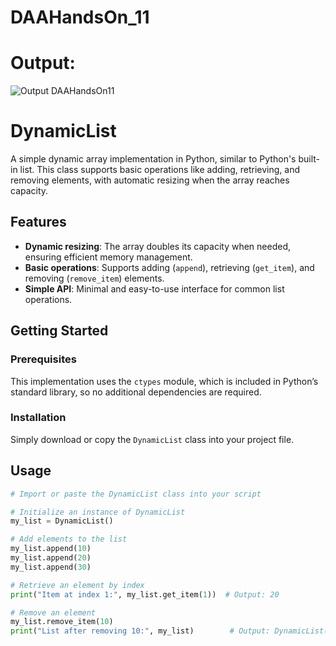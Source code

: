 # DAAHandsOn_11

# Output:
![Output DAAHandsOn11](https://github.com/user-attachments/assets/6db5c965-86f2-4e3e-83e0-38753e04bb78)
 

# DynamicList

A simple dynamic array implementation in Python, similar to Python's built-in list. This class supports basic operations like adding, retrieving, and removing elements, with automatic resizing when the array reaches capacity.

## Features
- **Dynamic resizing**: The array doubles its capacity when needed, ensuring efficient memory management.
- **Basic operations**: Supports adding (`append`), retrieving (`get_item`), and removing (`remove_item`) elements.
- **Simple API**: Minimal and easy-to-use interface for common list operations.

## Getting Started

### Prerequisites
This implementation uses the `ctypes` module, which is included in Python’s standard library, so no additional dependencies are required.

### Installation
Simply download or copy the `DynamicList` class into your project file.

## Usage

```python
# Import or paste the DynamicList class into your script

# Initialize an instance of DynamicList
my_list = DynamicList()

# Add elements to the list
my_list.append(10)
my_list.append(20)
my_list.append(30)

# Retrieve an element by index
print("Item at index 1:", my_list.get_item(1))  # Output: 20

# Remove an element
my_list.remove_item(10)
print("List after removing 10:", my_list)        # Output: DynamicList([20, 30])
```
